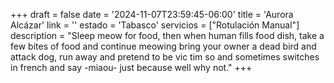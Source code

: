 +++
draft  = false
date   = '2024-11-07T23:59:45-06:00'
title  = 'Aurora Alcázar'
link   = ''
estado = 'Tabasco'
servicios = ["Rotulación Manual"]
description = "Sleep meow for food, then when human fills food dish, take a few bites of food and continue meowing bring your owner a dead bird and attack dog, run away and pretend to be vic  tim so and sometimes switches in french and say -miaou- just because well why not."
+++